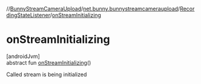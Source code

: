 //[BunnyStreamCameraUpload](../../../index.md)/[net.bunny.bunnystreamcameraupload](../index.md)/[RecordingStateListener](index.md)/[onStreamInitializing](on-stream-initializing.md)

# onStreamInitializing

[androidJvm]\
abstract fun [onStreamInitializing](on-stream-initializing.md)()

Called stream is being initialized